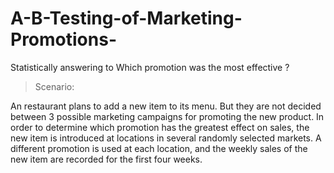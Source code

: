 # A-B-Testing-of-Marketing-Promotions-

Statistically answering to Which promotion was the most effective ?

> Scenario:

An restaurant plans to add a new item to its menu. But they are not decided between 3 possible marketing campaigns for promoting the new product. 
In order to determine which promotion has the greatest effect on sales, the new item is introduced at locations in several randomly selected markets.
A different promotion is used at each location, and the weekly sales of the new item are recorded for the first four weeks. 


